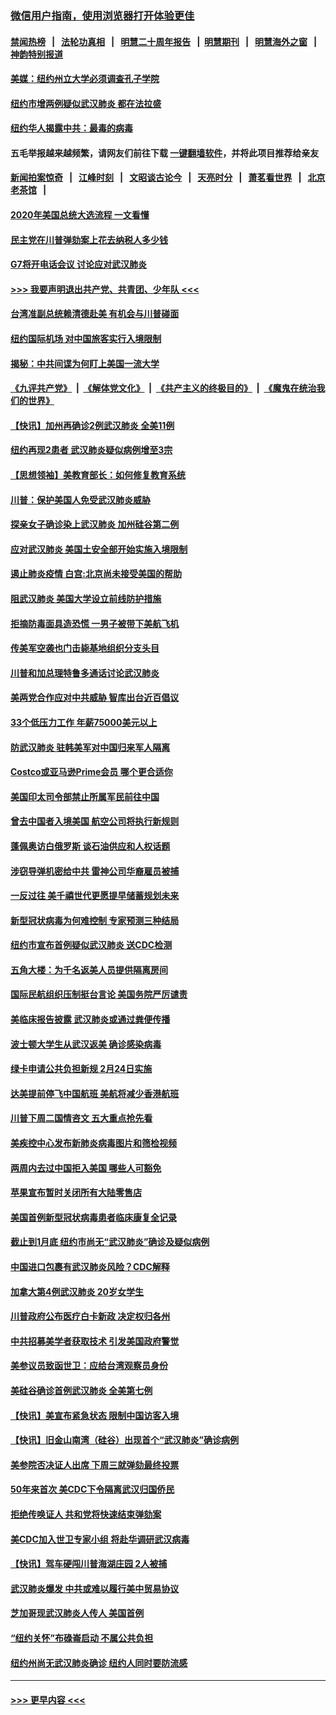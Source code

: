 ### [微信用户指南，使用浏览器打开体验更佳](https://github.com/gfw-breaker/banned-news1/blob/master/indexes/wechat-guide.md?t=0)
#### [禁闻热榜](热点新闻.md?t=0)  &nbsp;&nbsp;|&nbsp;&nbsp; [法轮功真相](https://github.com/gfw-breaker/truth/blob/master/README.md?t=0) &nbsp;&nbsp;|&nbsp;&nbsp; [明慧二十周年报告](https://github.com/gfw-breaker/mh-reports/blob/master/README.md?t=0) &nbsp;&nbsp;|&nbsp;&nbsp;[明慧期刊](https://github.com/gfw-breaker/mh-qikan) &nbsp;&nbsp;|&nbsp;&nbsp; [明慧海外之窗](https://github.com/gfw-breaker/mh-news/blob/master/README.md?t=0) &nbsp;&nbsp;|&nbsp;&nbsp; [神韵特别报道](https://github.com/gfw-breaker/mh-news/blob/master/shenyun.md?t=0)
#### [美媒：纽约州立大学必须调查孔子学院](../pages/nsc412/n11840637.md?t=02040322) 
#### [纽约市增两例疑似武汉肺炎 都在法拉盛](../pages/nsc412/n11840625.md?t=02040322) 
#### [纽约华人揭露中共：最毒的病毒](../pages/nsc412/n11840631.md?t=02040322) 
#### 五毛举报越来越频繁，请网友们前往下载 [一键翻墙软件](https://github.com/gfw-breaker/ssr-accounts)，并将此项目推荐给亲友
#### [新闻拍案惊奇](https://github.com/gfw-breaker/banned-news1/blob/master/pages/link4.md) &nbsp;&nbsp;|&nbsp;&nbsp; [江峰时刻](https://github.com/gfw-breaker/banned-news1/blob/master/pages/link4.md) &nbsp;&nbsp;|&nbsp;&nbsp; [文昭谈古论今](https://github.com/gfw-breaker/banned-news1/blob/master/pages/link4.md) &nbsp;&nbsp;|&nbsp;&nbsp; [天亮时分](https://github.com/gfw-breaker/banned-news1/blob/master/pages/link4.md) &nbsp;&nbsp;|&nbsp;&nbsp; [萧茗看世界](https://github.com/gfw-breaker/banned-news1/blob/master/pages/link4.md) &nbsp;&nbsp;|&nbsp;&nbsp; [北京老茶馆](https://github.com/gfw-breaker/banned-news1/blob/master/pages/link4.md) &nbsp;&nbsp;|&nbsp;&nbsp; 
#### [2020年美国总统大选流程 一文看懂](../pages/nsc412/n11842056.md?t=02040322) 
#### [民主党在川普弹劾案上花去纳税人多少钱](../pages/nsc412/n11841941.md?t=02040322) 
#### [G7将开电话会议 讨论应对武汉肺炎](../pages/nsc412/n11841658.md?t=02040322) 
#### [>>> 我要声明退出共产党、共青团、少年队 <<<](https://github.com/begood0513/goodnews/blob/master/quit/letter.md) 
#### [台湾准副总统赖清德赴美 有机会与川普碰面](../pages/nsc412/n11841332.md?t=02040322) 
#### [纽约国际机场  对中国旅客实行入境限制](../pages/nsc412/n11840619.md?t=02040322) 
#### [揭秘：中共间谍为何盯上美国一流大学](../pages/nsc412/n11840270.md?t=02040322) 
#### [《九评共产党》](https://github.com/begood0513/9ping.md/blob/master/README.md) &nbsp;|&nbsp; [《解体党文化》](../../../../jtdwh.md/blob/master/README.md)  &nbsp;|&nbsp; [《共产主义的终极目的》](../../../../gczydzjmd.md/blob/master/README.md) &nbsp;|&nbsp; [《魔鬼在统治我们的世界》](../../../../mgztzwmdsj.md/blob/master/README.md) 
#### [【快讯】加州再确诊2例武汉肺炎 全美11例](../pages/nsc412/n11840339.md?t=02040322) 
#### [纽约再现2患者 武汉肺炎疑似病例增至3宗](../pages/nsc412/n11840010.md?t=02040322) 
#### [【思想领袖】美教育部长：如何修复教育系统](../pages/nsc412/n11690865.md?t=02040322) 
#### [川普：保护美国人免受武汉肺炎威胁](../pages/nsc412/n11839718.md?t=02040322) 
#### [探亲女子确诊染上武汉肺炎 加州硅谷第二例](../pages/nsc412/n11839784.md?t=02040322) 
#### [应对武汉肺炎 美国土安全部开始实施入境限制](../pages/nsc412/n11839729.md?t=02040322) 
#### [遏止肺炎疫情 白宫:北京尚未接受美国的帮助](../pages/nsc412/n11839660.md?t=02040322) 
#### [阻武汉肺炎 美国大学设立前线防护措施](../pages/nsc412/n11839479.md?t=02040322) 
#### [拒摘防毒面具造恐慌 一男子被带下美航飞机](../pages/nsc412/n11839455.md?t=02040322) 
#### [传美军空袭也门击毙基地组织分支头目](../pages/nsc412/n11839210.md?t=02040322) 
#### [川普和加总理特鲁多通话讨论武汉肺炎](../pages/nsc412/n11839128.md?t=02040322) 
#### [美两党合作应对中共威胁 智库出台近百倡议](../pages/nsc412/n11838437.md?t=02040322) 
#### [33个低压力工作 年薪75000美元以上](../pages/nsc412/n11834441.md?t=02040322) 
#### [防武汉肺炎 驻韩美军对中国归来军人隔离](../pages/nsc412/n11838970.md?t=02040322) 
#### [Costco或亚马逊Prime会员 哪个更合适你](../pages/nsc412/n11834459.md?t=02040322) 
#### [美国印太司令部禁止所属军民前往中国](../pages/nsc412/n11838418.md?t=02040322) 
#### [曾去中国者入境美国 航空公司将执行新规则](../pages/nsc412/n11838375.md?t=02040322) 
#### [蓬佩奥访白俄罗斯 谈石油供应和人权话题](../pages/nsc412/n11838242.md?t=02040322) 
#### [涉窃导弹机密给中共 雷神公司华裔雇员被捕](../pages/nsc412/n11838129.md?t=02040322) 
#### [一反过往 美千禧世代更愿提早储蓄规划未来](../pages/nsc412/n11837601.md?t=02040322) 
#### [新型冠状病毒为何难控制 专家预测三种结局](../pages/nsc412/n11838002.md?t=02040322) 
#### [纽约市宣布首例疑似武汉肺炎 送CDC检测](../pages/nsc412/n11837852.md?t=02040322) 
#### [五角大楼：为千名返美人员提供隔离房间](../pages/nsc412/n11837831.md?t=02040322) 
#### [国际民航组织压制挺台言论 美国务院严厉谴责](../pages/nsc412/n11837791.md?t=02040322) 
#### [美临床报告披露 武汉肺炎或通过粪便传播](../pages/nsc412/n11837626.md?t=02040322) 
#### [波士顿大学生从武汉返美 确诊感染病毒](../pages/nsc412/n11837580.md?t=02040322) 
#### [绿卡申请公共负担新规 2月24日实施](../pages/nsc412/n11836634.md?t=02040322) 
#### [达美提前停飞中国航班 美航将减少香港航班](../pages/nsc412/n11837649.md?t=02040322) 
#### [川普下周二国情咨文 五大重点抢先看](../pages/nsc412/n11837512.md?t=02040322) 
#### [美疾控中心发布新肺炎病毒图片和筛检视频](../pages/nsc412/n11837491.md?t=02040322) 
#### [两周内去过中国拒入美国 哪些人可豁免](../pages/nsc412/n11837400.md?t=02040322) 
#### [苹果宣布暂时关闭所有大陆零售店](../pages/nsc412/n11837097.md?t=02040322) 
#### [美国首例新型冠状病毒患者临床康复全记录](../pages/nsc412/n11836513.md?t=02040322) 
#### [截止到1月底  纽约市尚无“武汉肺炎”确诊及疑似病例](../pages/nsc412/n11836657.md?t=02040322) 
#### [中国进口包裹有武汉肺炎风险？CDC解释](../pages/nsc412/n11836321.md?t=02040322) 
#### [加拿大第4例武汉肺炎 20岁女学生](../pages/nsc412/n11836537.md?t=02040322) 
#### [川普政府公布医疗白卡新政 决定权归各州](../pages/nsc412/n11836336.md?t=02040322) 
#### [中共招募美学者获取技术 引发美国政府警觉](../pages/nsc412/n11836277.md?t=02040322) 
#### [美参议员致函世卫：应给台湾观察员身份](../pages/nsc412/n11836183.md?t=02040322) 
#### [美硅谷确诊首例武汉肺炎 全美第七例](../pages/nsc412/n11836093.md?t=02040322) 
#### [【快讯】美宣布紧急状态 限制中国访客入境](../pages/nsc412/n11836030.md?t=02040322) 
#### [【快讯】旧金山南湾（硅谷）出现首个“武汉肺炎”确诊病例](../pages/nsc412/n11836084.md?t=02040322) 
#### [美参院否决证人出席 下周三就弹劾最终投票](../pages/nsc412/n11835900.md?t=02040322) 
#### [50年来首次 美CDC下令隔离武汉归国侨民](../pages/nsc412/n11835854.md?t=02040322) 
#### [拒绝传唤证人 共和党将快速结束弹劾案](../pages/nsc412/n11835573.md?t=02040322) 
#### [美CDC加入世卫专家小组 将赴华调研武汉病毒](../pages/nsc412/n11835584.md?t=02040322) 
#### [【快讯】驾车硬闯川普海湖庄园 2人被捕](../pages/nsc412/n11835785.md?t=02040322) 
#### [武汉肺炎爆发 中共或难以履行美中贸易协议](../pages/nsc412/n11834752.md?t=02040322) 
#### [芝加哥现武汉肺炎人传人 美国首例](../pages/nsc412/n11834730.md?t=02040322) 
#### [“纽约关怀”布碌崙启动  不属公共负担](../pages/nsc412/n11834269.md?t=02040322) 
#### [纽约州尚无武汉肺炎确诊  纽约人同时要防流感](../pages/nsc412/n11834247.md?t=02040322) 

----
#### [ >>> 更早内容 <<< ](../indexes/nsc412-earlier.md)
